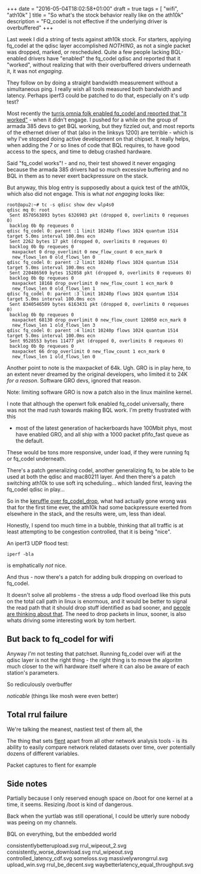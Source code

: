 +++
date = "2016-05-04T18:02:58+01:00"
draft = true
tags = [ "wifi", "ath10k" ]
title = "So what's the stock behavior really like on the ath10k"
description = "FQ_codel is not effective if the underlying driver is overbuffered"
+++

Last week I did a string of tests against ath10k stock. For starters, applying
fq_codel at the qdisc layer accomplished *NOTHING*, as not a single packet
was dropped, marked, or rescheduled. Quite a few people lacking BQL-enabled drivers have "enabled" the fq_codel qdisc and reported that it "worked", without realizing that with their overbuffered drivers underneath it, it was not *engaging*.

They follow on by doing a straight bandwidth measurement without a simultaneous
ping. I really wish all tools measured both bandwidth and latency. Perhaps
iperf3 could be patched to do that, especially on it's udp test?

Most recently the [turris omnia folk enabled fq_codel and reported that "it worked"](/fixme)  - when it didn't engage. I pushed for a while on the group of armada 385 devs to get BQL working, but they fizzled out, and most reports of the ethernet driver of that (also in the linksys 1200) are terrible - which is 
why I've stopped doing active development on that chipset. It really helps, when adding the 7 or so lines of code that BQL requires, to have good access to the specs, and time to debug crashed hardware.

Said "fq_codel works"! - and no, their test showed it never engaging
because the armada 385 drivers had so much excessive buffering and no
BQL in them as to never exert backpressure on the stack.

But anyway, this blog entry is supposedly about a quick test of the ath10k, which also did not engage. This is what *not engaging* looks like:

```
root@apu2:~# tc -s qdisc show dev wlp4s0
qdisc mq 0: root
 Sent 8570563893 bytes 6326983 pkt (dropped 0, overlimits 0 requeues 0)
 backlog 0b 0p requeues 0
qdisc fq_codel 0: parent :1 limit 10240p flows 1024 quantum 1514 target 5.0ms interval 100.0ms ecn
 Sent 2262 bytes 17 pkt (dropped 0, overlimits 0 requeues 0)
 backlog 0b 0p requeues 0
  maxpacket 0 drop_overlimit 0 new_flow_count 0 ecn_mark 0
  new_flows_len 0 old_flows_len 0
qdisc fq_codel 0: parent :2 limit 10240p flows 1024 quantum 1514 target 5.0ms interval 100.0ms ecn
 Sent 220486569 bytes 152058 pkt (dropped 0, overlimits 0 requeues 0)
 backlog 0b 0p requeues 0
  maxpacket 18168 drop_overlimit 0 new_flow_count 1 ecn_mark 0
  new_flows_len 0 old_flows_len 1
qdisc fq_codel 0: parent :3 limit 10240p flows 1024 quantum 1514 target 5.0ms interval 100.0ms ecn
 Sent 8340546509 bytes 6163431 pkt (dropped 0, overlimits 0 requeues 0)
 backlog 0b 0p requeues 0
  maxpacket 68130 drop_overlimit 0 new_flow_count 120050 ecn_mark 0
  new_flows_len 1 old_flows_len 3
qdisc fq_codel 0: parent :4 limit 10240p flows 1024 quantum 1514 target 5.0ms interval 100.0ms ecn
 Sent 9528553 bytes 11477 pkt (dropped 0, overlimits 0 requeues 0)
 backlog 0b 0p requeues 0
  maxpacket 66 drop_overlimit 0 new_flow_count 1 ecn_mark 0
  new_flows_len 1 old_flows_len 0
  ```

Another point to note is the maxpacket of 64k. Ugh. GRO is in play here,
to an extent never dreamed by the original developers, who limited it
to 24K *for a reason*. Software GRO devs, ignored that reason.

Note: limiting software GRO is now a patch also in the linux mainline 
kernel.

I note that although the openwrt folk enabled fq_codel universally, there
was not the mad rush towards making BQL work. I'm pretty frustrated with this 
- most of the latest generation of hackerboards have 100Mbit phys, most have
enabled GRO, and all ship with a 1000 packet pfifo_fast queue as the default.

These would be tons more responsive, under load, if they were running 
fq or fq_codel underneath.

There's a patch generalizing codel, another generalizing fq, to be
able to be used at both the qdisc and mac80211 layer. And then there's
a patch switching ath10k to use soft irq scheduling... which landed
first, leaving the fq_codel qdisc in play...

So in the [keruffle over fq_codel_drop](/fixme), what had actually gone wrong was that
for the first time ever, the ath10k had some backpressure exerted from
elsewhere in the stack, and the results were, um, less than ideal.

Honestly, I spend too much time in a bubble, thinking that all traffic
is at least attempting to be congestion controlled, that it is being "nice".

An iperf3 UDP flood test:

```
iperf -bla
```

is emphatically *not* nice.

And thus - now there's a patch for adding bulk dropping on overload to fq_codel.

It doesn't solve all problems - the stress a udp flood overload like this puts
on the total call path in linux is enormous, and it would be better
to signal the read path that it should drop stuff identified as bad sooner, and
[people are thinking about that](/kevin). The need to drop packets in
linux, sooner, is also whats driving some interesting work by tom herbert.

## But back to fq_codel for wifi

Anyway *I'm* not testing that patchset. Running fq_codel over wifi at the
qdisc layer is not the right thing - the right thing is to move the algoritm
much closer to the wifi hardware itself where it can also be aware of
each station's parameters.

So rediculously overbuffer

*noticable* (things like mosh were even better)

## Total rrul failure

We're talking the meanest, nastiest test of them all, the

The thing that sets [flent](https://flent.org) apart from all other network analysis tools - is its ability to easily compare network related datasets over time, over potentially dozens of different variables.

Packet captures to flent for example


## Side notes

Partially because I only reserved enough space on /boot for one kernel
at a time, it seems. Resizing /boot is kind of dangerous.

Back when the yurtlab was still operational, I could be utterly sure
nobody was peeing on my channels.

BQL on everything, but the embedded world

consistentlybetterupload.svg     rrul_wipeout_2.svg
consistently_worse_download.svg  rrul_wipeout.svg
controlled_latency_cdf.svg       someloss.svg
massivelywrongrrul.svg           upload_win.svg
rrul_be_decent.svg               waybetterlatency_equal_throughput.svg
